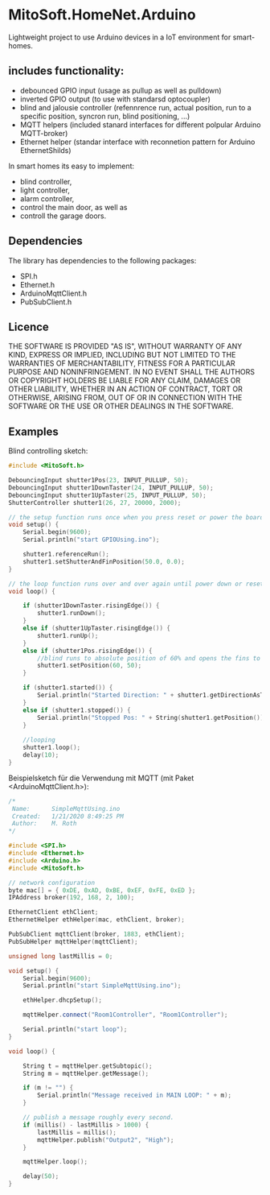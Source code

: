 # MitoSoft.HomeNet.Arduino

Lightweight project to use Arduino devices in a IoT environment for smart-homes.

## includes functionality:

- debounced GPIO input (usage as pullup as well as pulldown)
- inverted GPIO output (to use with standarsd optocoupler)
- blind and jalousie controller (refennrence run, actual position, run to a specific position, syncron run, blind positioning, ...)
- MQTT helpers (included stanard interfaces for different polpular Arduino MQTT-broker)
- Ethernet helper (standar interface with reconnetion pattern for Arduino EthernetShilds)

In smart homes its easy to implement:

- blind controller,
- light controller,
- alarm controller,
- control the main door, as well as
- controll the garage doors.

## Dependencies

The library has dependencies to the following packages:

- SPI.h
- Ethernet.h
- ArduinoMqttClient.h
- PubSubClient.h

## Licence

THE SOFTWARE IS PROVIDED "AS IS", WITHOUT WARRANTY OF ANY KIND,
EXPRESS OR IMPLIED, INCLUDING BUT NOT LIMITED TO THE WARRANTIES OF
MERCHANTABILITY, FITNESS FOR A PARTICULAR PURPOSE AND
NONINFRINGEMENT. IN NO EVENT SHALL THE AUTHORS OR COPYRIGHT HOLDERS BE
LIABLE FOR ANY CLAIM, DAMAGES OR OTHER LIABILITY, WHETHER IN AN ACTION
OF CONTRACT, TORT OR OTHERWISE, ARISING FROM, OUT OF OR IN CONNECTION
WITH THE SOFTWARE OR THE USE OR OTHER DEALINGS IN THE SOFTWARE.

## Examples

Blind controlling sketch:

```c++
#include <MitoSoft.h>

DebouncingInput shutter1Pos(23, INPUT_PULLUP, 50);
DebouncingInput shutter1DownTaster(24, INPUT_PULLUP, 50);
DebouncingInput shutter1UpTaster(25, INPUT_PULLUP, 50);
ShutterController shutter1(26, 27, 20000, 2000);

// the setup function runs once when you press reset or power the board
void setup() {
	Serial.begin(9600);
	Serial.println("start GPIOUsing.ino");

	shutter1.referenceRun();
	shutter1.setShutterAndFinPosition(50.0, 0.0);
}

// the loop function runs over and over again until power down or reset
void loop() {

	if (shutter1DownTaster.risingEdge()) {
		shutter1.runDown();
	}
	else if (shutter1UpTaster.risingEdge()) {
		shutter1.runUp();
	}
	else if (shutter1Pos.risingEdge()) {
		//blind runs to absolute position of 60% and opens the fins to 50%
		shutter1.setPosition(60, 50);
	}

	if (shutter1.started()) {
		Serial.println("Started Direction: " + shutter1.getDirectionAsText());
	}
	else if (shutter1.stopped()) {
		Serial.println("Stopped Pos: " + String(shutter1.getPosition()) + "; Fin-Pos: " + String(shutter1.getFinPosition()));
	}
	
	//looping
	shutter1.loop();
	delay(10);
}
```

Beispielsketch für die Verwendung mit MQTT (mit Paket <ArduinoMqttClient.h>):

```c++
/*
 Name:		SimpleMqttUsing.ino
 Created:	1/21/2020 8:49:25 PM
 Author:	M. Roth
*/

#include <SPI.h>
#include <Ethernet.h>
#include <Arduino.h>
#include <MitoSoft.h>

// network configuration
byte mac[] = { 0xDE, 0xAD, 0xBE, 0xEF, 0xFE, 0xED };
IPAddress broker(192, 168, 2, 100);

EthernetClient ethClient;
EthernetHelper ethHelper(mac, ethClient, broker);

PubSubClient mqttClient(broker, 1883, ethClient);
PubSubHelper mqttHelper(mqttClient);

unsigned long lastMillis = 0;

void setup() {
    Serial.begin(9600);
    Serial.println("start SimpleMqttUsing.ino");

    ethHelper.dhcpSetup();

    mqttHelper.connect("Room1Controller", "Room1Controller");

    Serial.println("start loop");
}

void loop() {

    String t = mqttHelper.getSubtopic();
    String m = mqttHelper.getMessage();

    if (m != "") {
        Serial.println("Message received in MAIN LOOP: " + m);
    }

    // publish a message roughly every second.
    if (millis() - lastMillis > 1000) {
        lastMillis = millis();
        mqttHelper.publish("Output2", "High");
    }

    mqttHelper.loop();

    delay(50);
}
```
